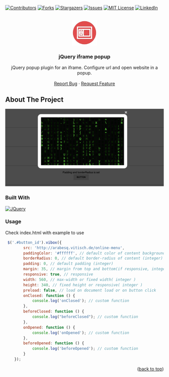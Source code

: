 <a name="readme-top"></a>

[![Contributors][contributors-shield]][contributors-url]
[![Forks][forks-shield]][forks-url]
[![Stargazers][stars-shield]][stars-url]
[![Issues][issues-shield]][issues-url]
[![MIT License][license-shield]][license-url]
[![LinkedIn][linkedin-shield]][linkedin-url]


<br />
<div align="center">
  <a href="https://github.com/stanislavkhatko/jquery-iframe-box">
    <img src="logo.jpeg" alt="Logo" width="80" height="80">
  </a>

<h3 align="center">jQuery iframe popup</h3>

  <p align="center">
    jQuery popup plugin for an iframe. Configure url and open website in a popup.
    <br />
    <br />
    <a href="https://github.com/stanislavkhatko/jquery-iframe-box/issues">Report Bug</a>
    ·
    <a href="https://github.com/stanislavkhatko/jquery-iframe-box/issues">Request Feature</a>
  </p>
</div>





## About The Project

[![iframe box Screen Shot][product-screenshot]](https://example.com)



### Built With
[![JQuery][JQuery.com]][JQuery-url]

### Usage
Check index.html with example to use

```javascript
 $('.#button_id').vibox({
        src: 'http://arabesq.vitisch.de/online-menu',
        paddingColor: '#ffffff', // default color of content background ( hex or color )
        borderRadius: 0, // default border-radius of content (integer)
        padding: 0, // default padding (integer)
        margin: 35, // margin from top and bottom(if responsive, integer)
        responsive: true, // responsive
        width: 560, // max-width or fixed width( integer )
        height: 340, // fixed height or responsive( integer )
        preload: false, // load on document load or on button click
        onClosed: function () {
            console.log('onClosed'); // custom function
        },
        beforeClosed: function () {
            console.log("beforeClosed"); // custom function
        },
        onOpened: function () {
            console.log('onOpened'); // custom function
        },
        beforeOpened: function () {
            console.log('beforeOpened'); // custom function
        }
    });
```

<p align="right">(<a href="#readme-top">back to top</a>)</p>


<!-- MARKDOWN LINKS & IMAGES -->
[contributors-shield]: https://img.shields.io/github/contributors/stanislavkhatko/jquery-iframe-box.svg?style=for-the-badge
[contributors-url]: https://github.com/stanislavkhatko/jquery-iframe-box/graphs/contributors
[forks-shield]: https://img.shields.io/github/forks/stanislavkhatko/jquery-iframe-box.svg?style=for-the-badge
[forks-url]: https://github.com/stanislavkhatko/jquery-iframe-box/network/members
[stars-shield]: https://img.shields.io/github/stars/stanislavkhatko/jquery-iframe-box.svg?style=for-the-badge
[stars-url]: https://github.com/stanislavkhatko/jquery-iframe-box/stargazers
[issues-shield]: https://img.shields.io/github/issues/stanislavkhatko/jquery-iframe-box.svg?style=for-the-badge
[issues-url]: https://github.com/stanislavkhatko/jquery-iframe-box/issues
[license-shield]: https://img.shields.io/github/license/stanislavkhatko/jquery-iframe-box.svg?style=for-the-badge
[license-url]: https://github.com/stanislavkhatko/jquery-iframe-box/blob/master/LICENSE.txt
[linkedin-shield]: https://img.shields.io/badge/-LinkedIn-black.svg?style=for-the-badge&logo=linkedin&colorB=555
[linkedin-url]: https://linkedin.com/in/stanislavkhatko
[product-screenshot]: screenshot.jpeg

[JQuery.com]: https://img.shields.io/badge/jQuery-0769AD?style=for-the-badge&logo=jquery&logoColor=white
[JQuery-url]: https://jquery.com
